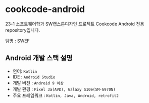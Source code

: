 # cookcode-android

23-1 소프트웨어학과 SW캡스톤디자인 프로젝트 Cookcode Android 전용 repository입니다.

팀명 : SWEF


## Android 개발 스택 설명

- 언어: `Kotlin`
- IDE : `Android Studio`
- 개발 버전 : `Android 9 이상`
- 개발 환경 : `Pixel 3a(AVD), Galaxy S10e(SM-G970N)`
- 주요 프레임워크 : `Kotlin, Java, Android, retrofit2`
